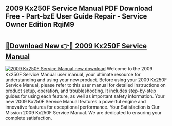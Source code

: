 ## 2009 Kx250F Service Manual PDF Download Free - Part-bzE User Guide Repair - Service Owner Edition RqiM9

# <h2><a href="http://bc41251.oget.top/?id=2009+Kx250F+Service+Manual">🔗Download New 👉🔴 2009 Kx250F Service Manual</a></h2>

[![2009 Kx250F Service Manual new download](https://i.imgur.com/5g1atiW.png)](http://bc41251.oget.top/?id=2009+Kx250F+Service+Manual)
Welcome to the 2009 Kx250F Service Manual user manual, your ultimate resource for understanding and using your new product. Before using your 2009 Kx250F Service Manual, please refer to this user manual for detailed instructions on product setup, operation, and troubleshooting. It includes step-by-step guides for using each feature, as well as important safety information. Your new 2009 Kx250F Service Manual features a powerful engine and innovative features for exceptional performance. Your Satisfaction is Our Mission 2009 Kx250F Service Manual. We are dedicated to ensuring your complete satisfaction.
